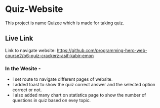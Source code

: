 # Quiz-Website

This project is name Quizee which is made for taking quiz.

## Live Link 

Link to navigate website: https://github.com/programming-hero-web-course2/b6-quiz-crackerz-asif-kabir-emon

### In the Wesite -
* I set route to navigate different pages of website.
* I added toast to show the quiz correct answer and the selected option correct or not.
* I also added many chart on statistics page to show the number of questions in quiz based on evey topic.

